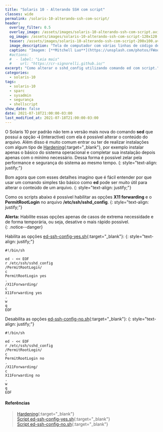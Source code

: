 ```yaml
---
title: "Solaris 10 - Alterando SSH com script"
classes: wide
permalink: /solaris-10-alterando-ssh-com-script/
header:
  overlay_filter: 0.5
  overlay_image: /assets/images/solaris-10-alterando-ssh-com-script.avif
  og_image: /assets/images/solaris-10-alterando-ssh-com-script-120x120.avif
  teaser: /assets/images/solaris-10-alterando-ssh-com-script-200x100.avif
  image_description: "Tela de computador com várias linhas de código de programação"
  caption: "Imagem: [**Mitchell Luo**](https://unsplash.com/photos/FWoq_ldWlNQ)"
  #actions:
  #  - label: "Leia mais"
  #    url: "https://cr-signorelli.github.io/"
excerpt: "Como alterar o sshd_config utilizando comando ed com script."
categories:
  - solaris-10
tags:
  - solaris-10
  - sparc
  - sysadmin
  - segurança
  - shellscript
show_date: false
date: 2021-07-18T21:00:00-03:00
last_modified_at: 2021-07-18T21:00:00-03:00
---
```




O Solaris 10 por padrão não tem a versão mais nova do comando **sed** que possui a opção **-i** (interactive) com ela é possível alterar o conteúdo do arquivo. Além disso é muito comum entrar ou ter de realizar instalações com algum tipo de [Hardening](https://pt.wikipedia.org/wiki/Hardening){:target="_blank"}, por exemplo instalar apenas o básico do sistema operacional e completar sua instalação depois apenas com o mínimo necessário. Dessa forma é possível zelar pela performance e segurança do sistema ao mesmo tempo.
{: style="text-align: justify;"}

Bom agora que com esses detalhes imagino que é fácil entender por que usar um comando simples tão básico como **ed** pode ser muito útil para alterar o conteúdo de um arquivo.
{: style="text-align: justify;"}

Como os scripts abaixo é possível habilitar as opções **X11 forwarding** e o **PermitRootLogin** no arquivo **/etc/ssh/sshd_config**.
{: style="text-align: justify;"}

**Alerta:** Habilite essas opções apenas de casos de extrema necessidade e de forma temporária, ou seja, desative o mais rápido possível.  
{: .notice--danger}

Habilita as opções [ed-ssh-config-yes.sh](https://github.com/cr-signorelli/solaris10/blob/master/scripts/ed-ssh-config-yes.sh){:target="_blank"}:
{: style="text-align: justify;"}

```console
#!/bin/sh

ed - << EOF
r /etc/ssh/sshd_config
/PermitRootLogin/
c
PermitRootLogin yes
.
/X11Forwarding/
c
X11Forwarding yes
.
w
q
EOF
```

Desabilita as opções [ed-ssh-config-no.sh](https://github.com/cr-signorelli/solaris10/blob/master/scripts/ed-ssh-config-no.sh){:target="_blank"}:
{: style="text-align: justify;"}

```console
#!/bin/sh

ed - << EOF
r /etc/ssh/sshd_config
/PermitRootLogin/
c
PermitRootLogin no
.
/X11Forwarding/
c
X11Forwarding no
.
w
q
EOF
```

#### Referências

> [Hardening](https://pt.wikipedia.org/wiki/Hardening){:target="_blank"}  
> [Script ed-ssh-config-yes.sh](https://github.com/cr-signorelli/solaris10/blob/master/scripts/ed-ssh-config-yes.sh){:target="_blank"}  
> [Script ed-ssh-config-no.sh](https://github.com/cr-signorelli/solaris10/blob/master/scripts/ed-ssh-config-no.sh){:target="_blank"}  
